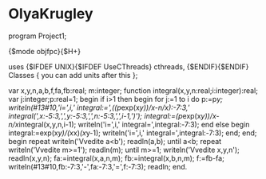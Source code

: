 # OlyaKrugley
program Project1; 

{$mode objfpc}{$H+} 

uses 
{$IFDEF UNIX}{$IFDEF UseCThreads} 
cthreads, 
{$ENDIF}{$ENDIF} 
Classes 
{ you can add units after this }; 

var x,y,n,a,b,f,fa,fb:real; m:integer; 
function integral(x,y,n:real;i:integer):real; 
var j:integer;p:real=1; 
begin 
if i>1 then 
begin 
for j:=1 to i do p:=p*y; 
writeln(#13#10,'i=',i,' integral:=',((p*exp(x*y))/x-n/x):-7:3,' integral(',x:-5:3,',',y:-5:3,',',n:-5:3,',',i-1,')'); 
integral:=(p*exp(x*y))/x-n/x*integral(x,y,n,i-1); 
writeln('i=',i,' integral=',integral:-7:3); 
end 
else 
begin 
integral:=exp(x*y)/(x*x)*(x*y-1); 
writeln('i=',i,' integral=',integral:-7:3); 
end; 
end; 
begin 
repeat 
writeln('Vvedite a<b'); 
readln(a,b); 
until a<b; 
repeat 
writeln('Vvedite m>=1'); 
readln(m); 
until m>=1; 
writeln('Vvedite x,y,n'); 
readln(x,y,n);
fa:=integral(x,a,n,m); 
fb:=integral(x,b,n,m); 
f:=fb-fa;
writeln(#13#10,fb:-7:3,'-',fa:-7:3,'=',f:-7:3); 
readln; 
end.
